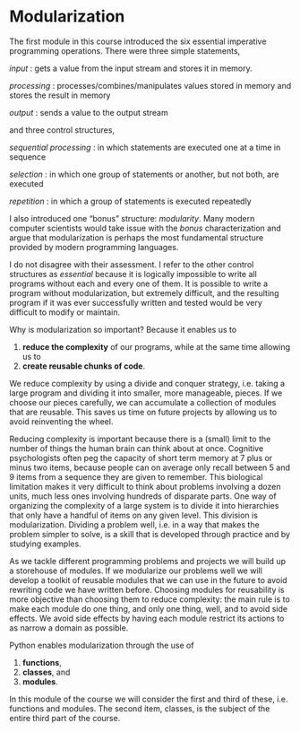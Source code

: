 # Modularization

The first module in this course introduced the six essential imperative
programming operations. There were three simple statements,

_input_
:   gets a value from the input stream and stores it in memory.

_processing_
:   processes/combines/manipulates values stored in memory and stores
    the result in memory

_output_
:   sends a value to the output stream

and three control structures,

_sequential processing_
:   in which statements are executed one at a time in sequence

_selection_
:   in which one group of statements or another, but not both, are
    executed

_repetition_
:   in which a group of statements is executed repeatedly

I also introduced one “bonus” structure: _modularity_. Many modern
computer scientists would take issue with the _bonus_ characterization
and argue that modularization is perhaps the most fundamental structure
provided by modern programming languages.

I do not disagree with their assessment. I refer to the other control
structures as _essential_ because it is logically impossible to write
all programs without each and every one of them. It is possible to write
a program without modularization, but extremely difficult, and the
resulting program if it was ever successfully written and tested would
be very difficult to modify or maintain.

Why is modularization so important? Because it enables us to

1.  **reduce the complexity** of our programs, while at the same time
    allowing us to
2.  **create reusable chunks of code**.

We reduce complexity by using a divide and conquer strategy, i.e. taking
a large program and dividing it into smaller, more manageable, pieces.
If we choose our pieces carefully, we can accumulate a collection of
modules that are reusable. This saves us time on future projects by
allowing us to avoid reinventing the wheel.

Reducing complexity is important because there is a (small) limit to the
number of things the human brain can think about at once. Cognitive
psychologists often peg the capacity of short term memory at 7 plus or
minus two items, because people can on average only recall between 5 and
9 items from a sequence they are given to remember. This biological
limitation makes it very difficult to think about problems involving a
dozen units, much less ones involving hundreds of disparate parts. One
way of organizing the complexity of a large system is to divide it into
hierarchies that only have a handful of items on any given level. This
division is modularization. Dividing a problem well, i.e. in a way that
makes the problem simpler to solve, is a skill that is developed through
practice and by studying examples.

As we tackle different programming problems and projects we will build
up a storehouse of modules. If we modularize our problems well we will
develop a toolkit of reusable modules that we can use in the future to
avoid rewriting code we have written before. Choosing modules for
reusability is more objective than choosing them to reduce complexity:
the main rule is to make each module do one thing, and only one thing,
well, and to avoid side effects. We avoid side effects by having each
module restrict its actions to as narrow a domain as possible.

Python enables modularization through the use of

1.  **functions**,
2.  **classes**, and
3.  **modules**.

In this module of the course we will consider the first and third of
these, i.e. functions and modules. The second item, classes, is the
subject of the entire third part of the course.
